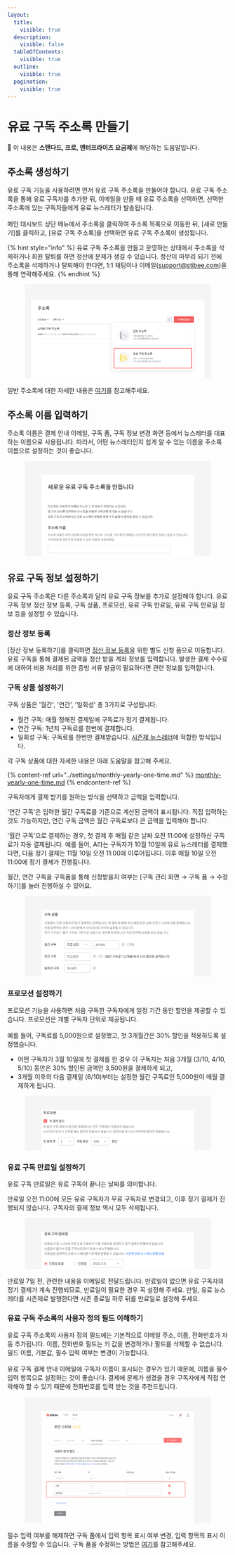 ```yaml
---
layout:
  title:
    visible: true
  description:
    visible: false
  tableOfContents:
    visible: true
  outline:
    visible: true
  pagination:
    visible: true
---
```


# 유료 구독 주소록 만들기

**💬** 이 내용은 **스탠다드, 프로, 엔터프라이즈 요금제**에 해당하는 도움말입니다.



## 주소록 생성하기 <a href="#h_582189de2a" id="h_582189de2a"></a>

유료 구독 기능을 사용하려면 먼저 유료 구독 주소록을 만들어야 합니다. 유료 구독 주소록을 통해 유료 구독자를 추가한 뒤, 이메일을 만들 때 유료 주소록을 선택하면, 선택한 주소록에 있는 구독자들에게 유료 뉴스레터가 발송됩니다.\
\
메인 대시보드 상단 메뉴에서 주소록을 클릭하여 주소록 목록으로 이동한 뒤, \[새로 만들기]를 클릭하고, \[유료 구독 주소록]을 선택하면 유료 구독 주소록이 생성됩니다.

{% hint style="info" %}
유료 구독 주소록을 만들고 운영하는 상태에서 주소록을 삭제하거나 회원 탈퇴를 하면 정산에 문제가 생길 수 있습니다. 정산이 마무리 되기 전에 주소록을 삭제하거나 탈퇴해야 한다면, 1:1 채팅이나 이메일(support@stibee.com)을 통해 연락해주세요.
{% endhint %}

<figure><img src="../../.gitbook/assets/유료 주소록 만들기.png" alt=""><figcaption></figcaption></figure>

일반 주소록에 대한 자세한 내용은 [여기](broken-reference)를 참고해주세요.

&#x20;

## 주소록 이름 입력하기 <a href="#h_44da5db83f" id="h_44da5db83f"></a>

주소록 이름은 결제 안내 이메일, 구독 폼, 구독 정보 변경 화면 등에서 뉴스레터를 대표하는 이름으로 사용됩니다. 따라서, 어떤 뉴스레터인지 쉽게 알 수 있는 이름을 주소록 이름으로 설정하는 것이 좋습니다.

<figure><img src="../../.gitbook/assets/image (49).png" alt=""><figcaption></figcaption></figure>

## 유료 구독 정보 설정하기 <a href="#h_8e61db4310" id="h_8e61db4310"></a>

유료 구독 주소록은 다른 주소록과 달리 유료 구독 정보를 추가로 설정해야 합니다. 유료 구독 정보 정산 정보 등록, 구독 상품, 프로모션, 유료 구독 만료일, 유료 구독 만료일 정보 등을 설정할 수 있습니다.



### 정산 정보 등록 <a href="#h_ffb37c1cea" id="h_ffb37c1cea"></a>

\[정산 정보 등록하기]를 클릭하면 [정산 정보 등록](../billing/process.md#h\_7ffbeb698f)을 위한 별도 신청 폼으로 이동합니다. 유료 구독을 통해 결제된 금액을 정산 받을 계좌 정보를 입력합니다. 발생한 결제 수수료에 대하여 비용 처리를 위한 증빙 서류 발급이 필요하다면 관련 정보를 입력합니다.



### 구독 상품 설정하기 <a href="#h_ce3a629e38" id="h_ce3a629e38"></a>

구독 상품은 '월간', '연간', '일회성' 총 3가지로 구성됩니다.&#x20;

* 월간 구독: 매월 정해진 결제일에 구독료가 정기 결제됩니다.
* 연간 구독: 1년치 구독료를 한번에 결제합니다.&#x20;
* 일회성 구독: 구독료를 한번만 결제받습니다. [시즌제 뉴스레터](../../tip/overview/seasonal-paid-newsletter-management.md)에 적합한 방식입니다.

각 구독 상품에 대한 자세한 내용은 아래 도움말을 참고해 주세요.

{% content-ref url="../settings/monthly-yearly-one-time.md" %}
[monthly-yearly-one-time.md](../settings/monthly-yearly-one-time.md)
{% endcontent-ref %}



구독자에게 결제 받기를 원하는 방식을 선택하고 금액을 입력합니다.&#x20;

'연간 구독'은 입력한 월간 구독료를 기준으로 계산된 금액이 표시됩니다. 직접 입력하는 것도 가능하지만, 연간 구독 금액은 월간 구독료보다 큰 금액을 입력해야 합니다.&#x20;

'월간 구독'으로 결제하는 경우, 첫 결제 후 매월 같은 날짜 오전 11:00에 설정하신 구독료가 자동 결제됩니다. 예를 들어, A라는 구독자가 10월 10일에 유료 뉴스레터를 결제했다면, 다음 정기 결제는 11월 10일 오전 11:00에 이루어집니다. 이후 매월 10일 오전 11:00에 정기 결제가 진행됩니다.

월간, 연간 구독을 구독폼을 통해 신청받을지 여부는 \[구독 관리 화면 → 구독 폼 → 수정하기]를 눌러 진행하실 수 있어요.

<figure><img src="../../.gitbook/assets/image (45).png" alt=""><figcaption></figcaption></figure>

### 프로모션 설정하기

프로모션 기능을 사용하면 처음 구독한 구독자에게 일정 기간 동안 할인을 제공할 수 있습니다. 프로모션은 개별 구독자 단위로 제공됩니다.\
\
예를 들어, 구독료를 5,000원으로 설정했고, 첫 3개월간은 30% 할인을 적용하도록 설정했습니다.

* 어떤 구독자가 3월 10일에 첫 결제를 한 경우 이 구독자는 처음 3개월 (3/10, 4/10, 5/10) 동안은 30% 할인된 금액인 3,500원을 결제하게 되고,
* 3개월 이후의 다음 결제일 (6/10)부터는 설정한 월간 구독료인 5,000원이 매월 결제하게 됩니다.

<figure><img src="../../.gitbook/assets/image (48).png" alt=""><figcaption></figcaption></figure>



### **유료 구독 만료일 설정하기** <a href="#h_6e52c38320" id="h_6e52c38320"></a>

유료 구독 만료일은 유료 구독이 끝나는 날짜를 의미합니다.&#x20;

만료일 오전 11:00에 모든 유료 구독자가 무료 구독자로 변경되고, 이후 정기 결제가 진행되지 않습니다. 구독자의 결제 정보 역시 모두 삭제됩니다.

<figure><img src="../../.gitbook/assets/image (50).png" alt=""><figcaption></figcaption></figure>

만료일 7일 전, 관련한 내용을 이메일로 전달드립니다. 만료일이 없으면 유료 구독자의 정기 결제가 계속 진행되므로, 만료일이 필요한 경우 꼭 설정해 주세요. 만일, 유료 뉴스레터를 시즌제로 발행한다면 시즌 종료일 하루 뒤를 만료일로 설정해 주세요.



### 유료 구독 주소록의 사용자 정의 필드 이해하기 <a href="#h_8133fd8985" id="h_8133fd8985"></a>

유료 구독 주소록의 사용자 정의 필드에는 기본적으로 이메일 주소, 이름, 전화번호가 자동 추가됩니다. 이름, 전화번호 필드는 키 값을 변경하거나 필드를 삭제할 수 없습니다. 필드 이름, 기본값, 필수 입력 여부는 변경이 가능합니다.\
\
유료 구독 결제 안내 이메일에 구독자 이름이 표시되는 경우가 있기 때문에, 이름을 필수 입력 항목으로 설정하는 것이 좋습니다. 결제에 문제가 생겼을 경우 구독자에게 직접 연락해야 할 수 있기 때문에 전화번호를 입력 받는 것을 추천드립니다.

<figure><img src="../../.gitbook/assets/image (51).png" alt=""><figcaption></figcaption></figure>



필수 입력 여부를 해제하면 구독 폼에서 입력 항목 표시 여부 변경, 입력 항목의 표시 이름을 수정할 수 있습니다. 구독 폼을 수정하는 방법은 [여기](../../list/gather-subscribers/form.md#h\_01ggcbmvd2pm93jfz25n2z1kc2)를 참고해주세요.
